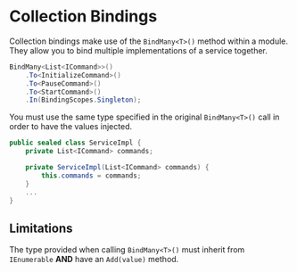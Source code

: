 # Collection Bindings

Collection bindings make use of the `BindMany<T>()` method within a module. They allow you to bind multiple implementations of a service together.

```csharp
BindMany<List<ICommand>>()
    .To<InitializeCommand>()
    .To<PauseCommand>()
    .To<StartCommand>()
    .In(BindingScopes.Singleton);
```
You must use the same type specified in the original `BindMany<T>()` call in order to have the values injected.

```csharp
public sealed class ServiceImpl {
    private List<ICommand> commands;

    private ServiceImpl(List<ICommand> commands) {
        this.commands = commands;
    }
    ...
}
```

## Limitations
The type provided when calling `BindMany<T>()` must inherit from `IEnumerable` **AND** have an `Add(value)` method.